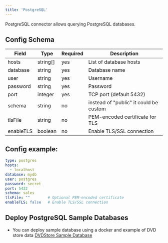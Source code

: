 ```yaml
---
title: 'PostgreSQL'
---
```


PostgreSQL connector allows querying PostgreSQL databases.

## Config Schema

| Field | Type | Required | Description |
|-------|------|----------|-------------|
| hosts | string[] | yes | List of database hosts |
| database | string | yes | Database name |
| user | string | yes | Username |
| password | string | yes | Password |
| port | integer | yes | TCP port (default 5432) |
| schema | string | no | instead of "public" it could be custom |
| tlsFile | string | no | PEM-encoded certificate for TLS |
| enableTLS | boolean | no | Enable TLS/SSL connection |

## Config example:

```yaml
type: postgres
hosts: 
  - localhost
database: mydb
user: postgres
password: secret
port: 5432
schema: sales
tlsFile: ""        # Optional PEM-encoded certificate
enableTLS: false   # Enable TLS/SSL connection 
```

## Deploy PostgreSQL Sample Databases 

 - You can deploy sample database using a docker and example of DVD store data
<a href="/example/postgresql-dvdstore-sample" /> DVDStore Sample Database</a>
